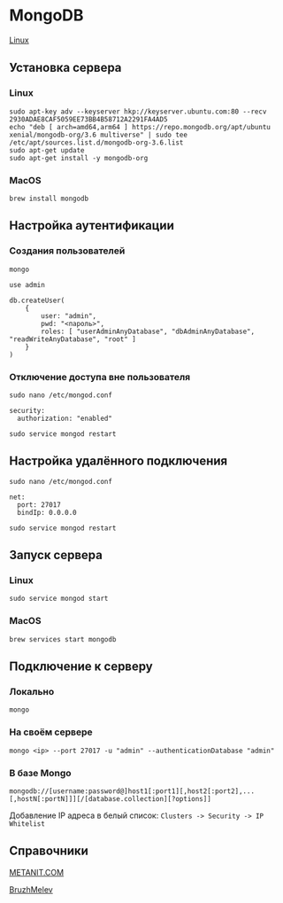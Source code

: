 # MongoDB
[Linux](https://docs.mongodb.com/v3.6/tutorial/install-mongodb-on-ubuntu/)

## Установка сервера
### Linux
```
sudo apt-key adv --keyserver hkp://keyserver.ubuntu.com:80 --recv 2930ADAE8CAF5059EE73BB4B58712A2291FA4AD5
echo "deb [ arch=amd64,arm64 ] https://repo.mongodb.org/apt/ubuntu xenial/mongodb-org/3.6 multiverse" | sudo tee /etc/apt/sources.list.d/mongodb-org-3.6.list
sudo apt-get update
sudo apt-get install -y mongodb-org
```

### MacOS
```
brew install mongodb
```

## Настройка аутентификации
### Создания пользователей
``` mongo ```

``` use admin ```

```
db.createUser(
	{
		user: "admin",
		pwd: "<пароль>",
		roles: [ "userAdminAnyDatabase", "dbAdminAnyDatabase", "readWriteAnyDatabase", "root" ]
	}
)
```

### Отключение доступа вне пользователя
``` sudo nano /etc/mongod.conf ```

```
security:
  authorization: "enabled"
```

``` sudo service mongod restart ```

## Настройка удалённого подключения
``` sudo nano /etc/mongod.conf ```

```
net:
  port: 27017
  bindIp: 0.0.0.0
```

``` sudo service mongod restart ```

## Запуск сервера
### Linux
``` sudo service mongod start ```

### MacOS
``` brew services start mongodb ```

## Подключение к серверу
### Локально
``` mongo ```

### На своём сервере
``` mongo <ip> --port 27017 -u "admin" --authenticationDatabase "admin" ```

### В базе Mongo
``` mongodb://[username:password@]host1[:port1][,host2[:port2],...[,hostN[:portN]]][/[database.collection][?options]] ```

Добавление IP адреса в белый список: ``` Clusters -> Security -> IP Whitelist ```

## Справочники
[METANIT.COM](https://metanit.com/nosql/mongodb/2.8.php)

[BruzhMelev](https://bruzh.wordpress.com/2016/06/25/%D1%88%D0%BF%D0%B0%D1%80%D0%B3%D0%B0%D0%BB%D0%BA%D0%B0-mongodb/)